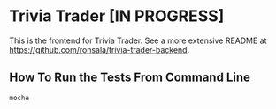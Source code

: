 # Trivia Trader [IN PROGRESS]

This is the frontend for Trivia Trader. See a more extensive README at <https://github.com/ronsala/trivia-trader-backend>.

## How To Run the Tests From Command Line

`mocha`
